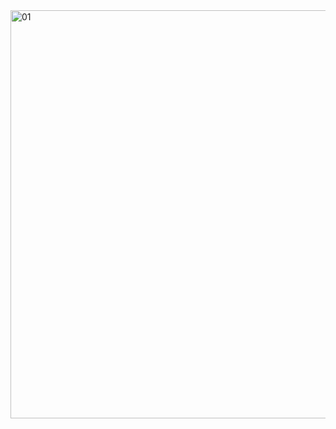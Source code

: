 <img width="653" alt="01" src="https://github.com/VIK2395/Databases/assets/50545334/760b95c3-5f4d-4258-ac77-d7a150247482">
